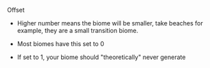 Offset


* Higher number means the biome will be smaller, take beaches for example, they are a small transition biome.


* Most biomes have this set to 0


* If set to 1, your biome should "theoretically" never generate